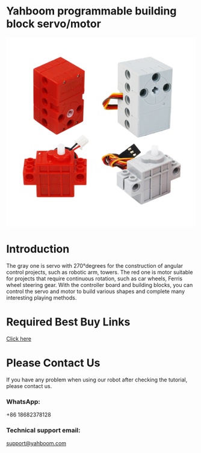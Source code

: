 # Yahboom programmable building block servo/motor
![](https://github.com/YahboomTechnology/Building-block-motor/blob/master/BuildingBlock-motor-servo.jpg)
# Introduction
The gray one is servo with 270°degrees for the construction of angular control projects, such as robotic arm, towers. The red one is motor suitable for projects that require continuous rotation, such as car wheels, Ferris wheel steering gear. With the controller board and building blocks, you can control the servo and motor to build various shapes and complete many interesting playing methods. 

# Required Best Buy Links
[Click here](https://category.yahboom.net/products/building-block-servo-motor)

# Please Contact Us
If you have any problem when using our robot after checking the tutorial, please contact us.

### WhatsApp:
+86 18682378128

### Technical support email: 
support@yahboom.com

